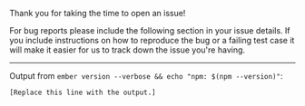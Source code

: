Thank you for taking the time to open an issue!

For bug reports please include the following section in your issue details.
If you include instructions on how to reproduce the bug or a failing test case
it will make it easier for us to track down the issue you're having.

---

Output from `ember version --verbose && echo "npm: $(npm --version)"`:
```
[Replace this line with the output.]
```
